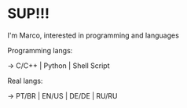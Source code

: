 # SUP!!!

I'm Marco, interested in programming and languages

Programming langs:

-> C/C++ | Python | Shell Script 

Real langs:

-> PT/BR | EN/US | DE/DE | RU/RU

<!---
marco-serafim/marco-serafim is a ✨ special ✨ repository because its `README.md` (this file) appears on your GitHub profile.
You can click the Preview link to take a look at your changes.
--->

